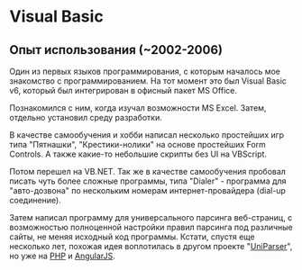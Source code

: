 # Visual Basic

## Опыт использования (~2002-2006)

Один из первых языков программирования, с которым началось мое знакомство с программированием. На тот момент это был Visual Basic v6, который был интегрирован в офисный пакет MS Office.

Познакомился с ним, когда изучал возможности MS Excel. Затем, отдельно установил среду разработки. 

В качестве самообучения и хобби написал несколько простейших игр типа "Пятнашки", "Крестики-нолики" на основе простейших Form Controls. А также какие-то небольшие скрипты без UI на VBScript.

Потом перешел на VB.NET.
Так же в качестве самообучения пробовал писать чуть более сложные программы, типа "Dialer" - программа для "авто-дозвона" по нескольким номерам интернет-провайдера (dial-up соединение).

Затем написал программу для универсального парсинга веб-страниц, с возможностью полноценной настройки правил парсинга под различные сайты, не меняя исходный код программы. Кстати, спустя еще несколько лет, похожая идея воплотилась в другом проекте "[UniParser](../../experience/projects/UniParser.md)", но уже на [PHP](PHP.md) и [AngularJS](../frameworks/AngularJS.md).
